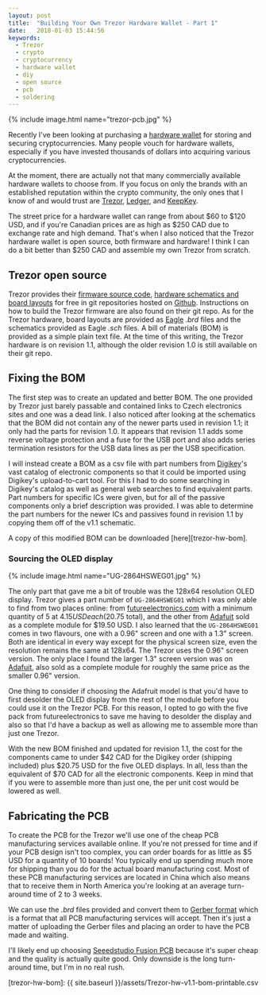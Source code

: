 ```yaml
---
layout: post
title:  "Building Your Own Trezor Hardware Wallet - Part 1"
date:   2018-01-03 15:44:56
keywords:
  - Trezor
  - crypto
  - cryptocurrency
  - hardware wallet
  - diy
  - open source
  - pcb
  - soldering
---
```


{% include image.html name="trezor-pcb.jpg" %}

Recently I've been looking at purchasing a [hardware wallet][hardware-wallet] for storing and securing cryptocurrencies.
Many people vouch for hardware wallets, especially if you have invested thousands of dollars into acquiring various cryptocurrencies.

At the moment, there are actually not that many commercially available hardware wallets to choose from.
If you focus on only the brands with an established reputation within the crypto community, the only ones that I know of and would trust are [Trezor][trezor-site], [Ledger][ledger-site], and [KeepKey][keepkey-site].

The street price for a hardware wallet can range from about $60 to $120 USD, and if you're Canadian prices are as high as $250 CAD due to exchange rate and high demand. 
That's when I also noticed that the Trezor hardware wallet is open source, both firmware and hardware! I think I can do a bit better than $250 CAD and assemble my own Trezor from scratch.

## Trezor open source

Trezor provides their [firmware source code][trezor-mcu], [hardware schematics and board layouts][trezor-hw] for free in git repositories hosted on [Github][github]. 
Instructions on how to build the Trezor firmware are also found on their git repo. As for the Trezor hardware, board layouts are provided as [Eagle][eagle-pcb] _.brd_ files and the schematics provided as Eagle _.sch_ files.
A bill of materials (BOM) is provided as a simple plain text file.
At the time of this writing, the Trezor hardware is on revision 1.1, although the older revision 1.0 is still available on their git repo.

## Fixing the BOM

The first step was to create an updated and better BOM.
The one provided by Trezor just barely passable and contained links to Czech electronics sites and one was a dead link.
I also noticed after looking at the schematics that the BOM did not contain any of the newer parts used in revision 1.1; it only had the parts for revision 1.0.
It appears that revision 1.1 adds some reverse voltage protection and a fuse for the USB port and also adds series termination resistors for the USB data lines as per the USB specification.

I will instead create a BOM as a csv file with part numbers from [Digikey][digikey-site]'s vast catalog of electronic components so that it could be imported using Digikey's upload-to-cart tool.
For this I had to do some searching in Digikey's catalog as well as general web searches to find equivalent parts.
Part numbers for specific ICs were given, but for all of the passive components only a brief description was provided.
I was able to determine the part numbers for the newer ICs and passives found in revision 1.1 by copying them off of the v1.1 schematic.

A copy of this modified BOM can be downloaded [here][trezor-hw-bom].

### Sourcing the OLED display

{% include image.html name="UG-2864HSWEG01.jpg" %}

The only part that gave me a bit of trouble was the 128x64 resolution OLED display. 
Trezor gives a part number of `UG-2864HSWEG01` which I was only able to find from two places online: from [futureelectronics.com][futureelectronics] with a minimum quantity of 5 at $4.15 USD each ($20.75 total), and the other from [Adafuit][adafruit-326] sold as a complete module for $19.50 USD.
I also learned that the `UG-2864HSWEG01` comes in two flavours, one with a 0.96" screen and one with a 1.3" screen.
Both are identical in every way except for the physical screen size, even the resolution remains the same at 128x64.
The Trezor uses the 0.96" screen version.
The only place I found the larger 1.3" screen version was on [Adafuit][adafruit-938], also sold as a complete module for roughly the same price as the smaller 0.96" version.

One thing to consider if choosing the Adafruit model is that you'd have to first desolder the OLED display from the rest of the module before you could use it on the Trezor PCB.
For this reason, I opted to go with the five pack from futureelectronics to save me having to desolder the display and also so that I'd have a backup as well as allowing me to assemble more than just one Trezor.

With the new BOM finished and updated for revision 1.1, the cost for the components came to under $42 CAD for the Digikey order (shipping included) plus $20.75 USD for the five OLED displays.
In all, less than the equivalent of $70 CAD for all the electronic components.
Keep in mind that if you were to assemble more than just one, the per unit cost would be lowered as well.

## Fabricating the PCB

To create the PCB for the Trezor we'll use one of the cheap PCB manufacturing services available online.
If you're not pressed for time and if your PCB design isn't too complex, you can order boards for as little as $5 USD for a quantity of 10 boards!
You typically end up spending much more for shipping than you do for the actual board manufacturing cost.
Most of these PCB manufacturing services are located in China which also means that to receive them in North America you're looking at an average turn-around time of 2 to 3 weeks.

We can use the _.brd_ files provided and convert them to [Gerber format][gerber-fmt] which is a format that all PCB manufacturing services will accept. Then it's just a matter of uploading the Gerber files and placing an order to have the PCB made and waiting.

I'll likely end up choosing [Seeedstudio Fusion PCB][seeedstudio-pcb] because it's super cheap and the quality is actually quite good.
Only downside is the long turn-around time, but I'm in no real rush.

[hardware-wallet]: https://en.bitcoin.it/wiki/Hardware_wallet
[trezor-site]: https://trezor.io/
[ledger-site]: https://www.ledgerwallet.com/
[keepkey-site]: https://www.keepkey.com/
[trezor-mcu]: https://github.com/trezor/trezor-mcu
[trezor-hw]: https://github.com/trezor/trezor-hw
[github]: https://github.com/
[eagle-pcb]: https://www.autodesk.com/products/eagle/overview
[digikey-site]: https://www.digikey.ca/
[futureelectronics]: http://www.futureelectronics.com/en/Technologies/Product.aspx?ProductID=UG2864HSWEG01WISECHIPSEMICONDUCTORINC6045096
[adafruit-326]: https://www.adafruit.com/product/326
[adafruit-938]: https://www.adafruit.com/product/938
[gerber-fmt]: https://en.wikipedia.org/wiki/Gerber_format
[seeedstudio-pcb]: https://www.seeedstudio.com/fusion_pcb.html
[trezor-hw-bom]: {{ site.baseurl }}/assets/Trezor-hw-v1.1-bom-printable.csv
